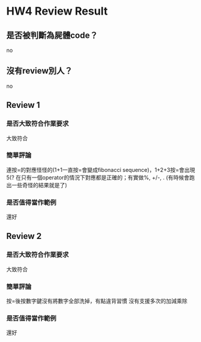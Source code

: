



# HW4 Review Result

## 是否被判斷為屍體code？


no
## 沒有review別人？


no
## Review 1

### 是否大致符合作業要求


大致符合
### 簡單評論


連按=的對應怪怪的(1+1一直按=會變成fibonacci sequence)，1+2+3按=會出現5(?  在只有一個operator的情況下對應都是正確的；有實做%, +/-, . (有時候會跑出一些奇怪的結果就是了)
### 是否值得當作範例


還好
## Review 2

### 是否大致符合作業要求


大致符合
### 簡單評論


按=後按數字鍵沒有將數字全部洗掉，有點違背習慣
沒有支援多次的加減乘除
### 是否值得當作範例


還好